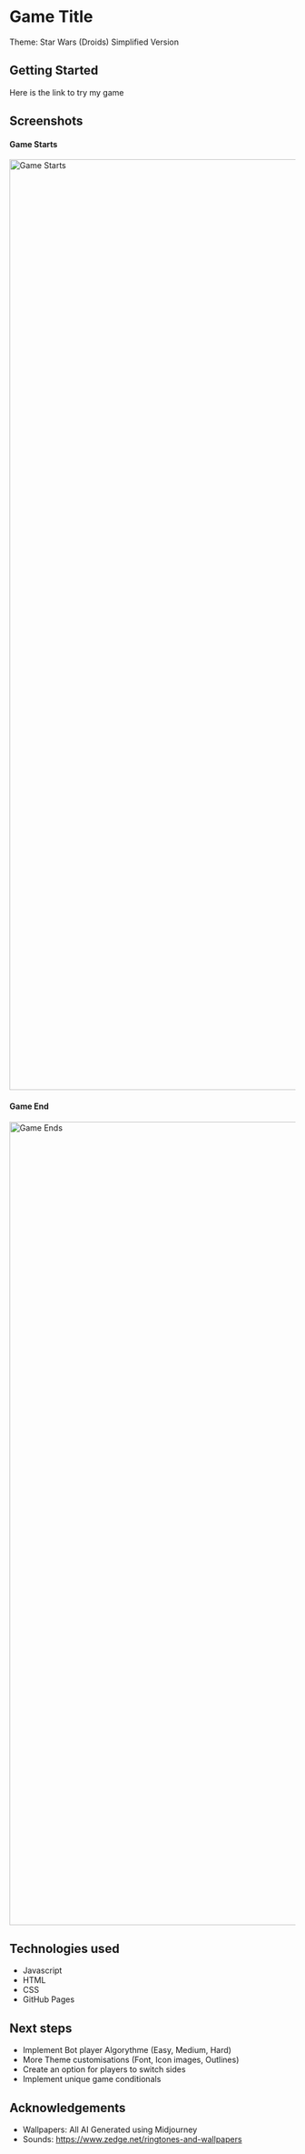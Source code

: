 # Game Title
Theme: Star Wars (Droids)
Simplified Version

## Getting Started
Here is the link to try my game

## Screenshots
#### Game Starts
<img width="1637" alt="Game Starts" src="https://github.com/CodePnut/Project-1/assets/159984999/7c1601cc-1f84-4e95-91f9-cf298e85637a">

#### Game End
<img width="1413" alt="Game Ends" src="https://github.com/CodePnut/Project-1/assets/159984999/1c357bb5-a805-4920-9a4e-4fc1cde9ed2c">



## Technologies used
- Javascript
- HTML
- CSS
- GitHub Pages

## Next steps
- Implement Bot player Algorythme (Easy, Medium, Hard)
- More Theme customisations (Font, Icon images, Outlines)
- Create an option for players to switch sides
- Implement unique game conditionals

## Acknowledgements
- Wallpapers: All AI Generated using Midjourney
- Sounds: https://www.zedge.net/ringtones-and-wallpapers
